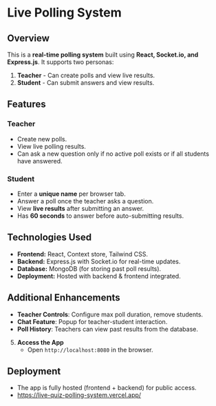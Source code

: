 # Live Polling System

## Overview
This is a **real-time polling system** built using **React, Socket.io, and Express.js**. It supports two personas:
1. **Teacher** - Can create polls and view live results.
2. **Student** - Can submit answers and view results.

## Features
### **Teacher**
- Create new polls.
- View live polling results.
- Can ask a new question only if no active poll exists or if all students have answered.

### **Student**
- Enter a **unique name** per browser tab.
- Answer a poll once the teacher asks a question.
- View **live results** after submitting an answer.
- Has **60 seconds** to answer before auto-submitting results.

## Technologies Used
- **Frontend:** React, Context store, Tailwind CSS.
- **Backend:** Express.js with Socket.io for real-time updates.
- **Database:** MongoDB (for storing past poll results).
- **Deployment:** Hosted with backend & frontend integrated.

## Additional Enhancements
- **Teacher Controls**: Configure max poll duration, remove students.
- **Chat Feature**: Popup for teacher-student interaction.
- **Poll History**: Teachers can view past results from the database.

5. **Access the App**
   - Open `http://localhost:8080` in the browser.
   
## Deployment
- The app is fully hosted (frontend + backend) for public access.
- https://live-quiz-polling-system.vercel.app/


